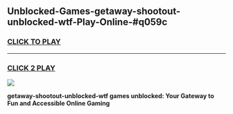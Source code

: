 
## Unblocked-Games-getaway-shootout-unblocked-wtf-Play-Online-#q059c
<h3>
<a href="https://premium.freeplayer.one?title=getaway-shootout-unblocked-wtf&ref=27F">CLICK TO PLAY</a></h3>
<hr>

<h3>
<a href="https://premium.freeplayer.one?title=getaway-shootout-unblocked-wtf&ref=27F">CLICK 2 PLAY</a>
  
</h3>

<a href="https://premium.freeplayer.one?title=getaway-shootout-unblocked-wtf&ref=27F"><img src="https://clearcache.store/games.png"></a>


**getaway-shootout-unblocked-wtf games unblocked: Your Gateway to Fun and Accessible Online Gaming**
